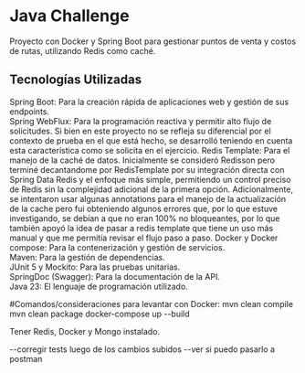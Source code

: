 # Java Challenge

Proyecto con Docker y Spring Boot para gestionar puntos de venta y costos de rutas, utilizando Redis como caché.

## Tecnologías Utilizadas

Spring Boot: Para la creación rápida de aplicaciones web y gestión de sus endpoints.  
Spring WebFlux: Para la programación reactiva y permitir alto flujo de solicitudes. Si bien en este proyecto no se refleja su diferencial por el contexto de prueba en el que está hecho, se desarrolló teniendo en cuenta esta característica como se solicita en el ejercicio.
Redis Template: Para el manejo de la caché de datos. Inicialmente se consideró Redisson pero terminé decantandome por RedisTemplate por su integración directa con Spring Data Redis y el enfoque más simple, permitiendo un control preciso de Redis sin la complejidad adicional de la primera opción. Adicionalmente, se intentaron usar algunas annotations para el manejo de la actualización de la cache pero fui obteniendo algunos errores que, por lo que estuve investigando, se debían a que no eran 100% no bloqueantes, por lo que también apoyó la idea de pasar a redis template que tiene un uso más manual y que me permitía revisar el flujo paso a paso. 
Docker y Docker compose: Para la contenerización y gestión de servicios.  
Maven: Para la gestión de dependencias.  
JUnit 5 y Mockito: Para las pruebas unitarias.  
SpringDoc (Swagger): Para la documentación de la API.  
Java 23: El lenguaje de programación utilizado.

#Comandos/consideraciones para levantar con Docker:
mvn clean compile
mvn clean package
docker-compose up --build

Tener Redis, Docker y Mongo instalado.

--corregir tests luego de los cambios subidos
--ver si puedo pasarlo a postman
